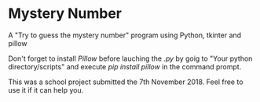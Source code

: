 # Mystery Number
A "Try to guess the mystery number" program using Python, tkinter and pillow

Don't forget to install *Pillow* before lauching the *.py* by goig to "Your python directory/scripts" and execute *pip install pillow* in the command prompt.

This was a school project submitted the 7th November 2018. Feel free to use it if it can help you.
